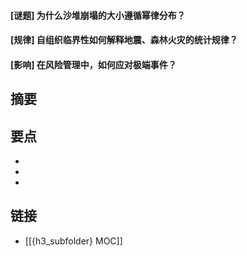 #### [谜题] 为什么沙堆崩塌的大小遵循幂律分布？


#### [规律] 自组织临界性如何解释地震、森林火灾的统计规律？


#### [影响] 在风险管理中，如何应对极端事件？


## 摘要


## 要点

- 
- 
- 

## 链接

- [[{h3_subfolder} MOC]]

